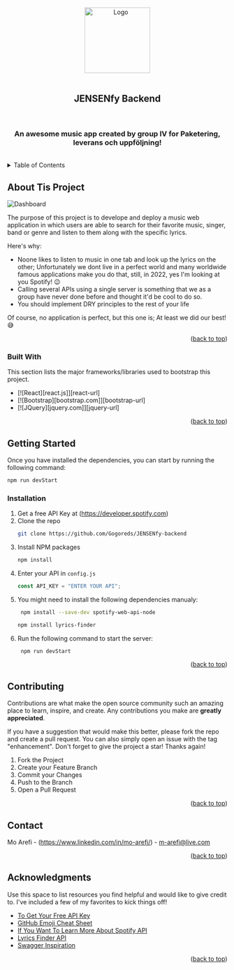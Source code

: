 <a name="readme-top"></a>

<!-- PROJECT LOGO -->

<br />
<div align="center">
    <img src="https://iili.io/64kT2p.png" alt="Logo" width="150" height="150">
  </a>
<br />
<br />
  <h2 align="center">JENSENfy Backend</h2>
<br />
  <h3 align="center">
    An awesome music app created by group IV for Paketering, leverans och uppföljning!
  </h3>
</div>
<br />

<!-- TABLE OF CONTENTS -->

<details>
  <summary>Table of Contents</summary>
  <ol>
    <li>
      <a href="#about-the-project">About The Project</a>
      <ul>
        <li><a href="#built-with">Built With</a></li>
      </ul>
    </li>
    <li>
      <a href="#getting-started">Getting Started</a>
      <ul>
        <li><a href="#prerequisites">Prerequisites</a></li>
        <li><a href="#installation">Installation</a></li>
      </ul>
    </li>
    <li><a href="#contributing">Contributing</a></li>
    <li><a href="#contact">Contact</a></li>
    <li><a href="#acknowledgments">Acknowledgments</a></li>
  </ol>
</details>

<!-- ABOUT THE PROJECT -->

## About Tis Project

<img src="https://iili.io/64LDl9.png" alt="Dashboard" >

The purpose of this project is to develope and deploy a music web application in which users are able to search for their favorite music, singer, band or genre and listen to them along with the specific lyrics.

Here's why:

- Noone likes to listen to music in one tab and look up the lyrics on the other; Unfortunately we dont live in a perfect world and many worldwide famous applications make you do that, still, in 2022, yes I'm looking at you Spotify! 😉
- Calling several APIs using a single server is something that we as a group have never done before and thought it'd be cool to do so.
- You should implement DRY principles to the rest of your life

Of course, no application is perfect, but this one is; At least we did our best!😅

<p align="right">(<a href="#readme-top">back to top</a>)</p>

### Built With

This section lists the major frameworks/libraries used to bootstrap this project.

- [![React][react.js]][react-url]
- [![Bootstrap][bootstrap.com]][bootstrap-url]
- [![JQuery][jquery.com]][jquery-url]

<p align="right">(<a href="#readme-top">back to top</a>)</p>

<!-- GETTING STARTED -->

## Getting Started

Once you have installed the dependencies, you can start by running the following command:

```bash
npm run devStart
```

### Installation

1. Get a free API Key at (https://developer.spotify.com)
2. Clone the repo
   ```sh
   git clone https://github.com/Gogoreds/JENSENfy-backend
   ```
3. Install NPM packages
   ```sh
   npm install
   ```
4. Enter your API in `config.js`
   ```js
   const API_KEY = "ENTER YOUR API";
   ```
5. You might need to install the following dependencies manualy:
   ```sh
    npm install --save-dev spotify-web-api-node
   ```
   ```sh
   npm install lyrics-finder
   ```
6. Run the following command to start the server:
   ```sh
    npm run devStart
   ```

<p align="right">(<a href="#readme-top">back to top</a>)</p>

<!-- CONTRIBUTING -->

## Contributing

Contributions are what make the open source community such an amazing place to learn, inspire, and create. Any contributions you make are **greatly appreciated**.

If you have a suggestion that would make this better, please fork the repo and create a pull request. You can also simply open an issue with the tag "enhancement".
Don't forget to give the project a star! Thanks again!

1. Fork the Project
2. Create your Feature Branch
3. Commit your Changes
4. Push to the Branch
5. Open a Pull Request

<p align="right">(<a href="#readme-top">back to top</a>)</p>

<!-- CONTACT -->

## Contact

Mo Arefi - (https://www.linkedin.com/in/mo-arefi/) - m-arefi@live.com

<p align="right">(<a href="#readme-top">back to top</a>)</p>

<!-- ACKNOWLEDGMENTS -->

## Acknowledgments

Use this space to list resources you find helpful and would like to give credit to. I've included a few of my favorites to kick things off!

- [To Get Your Free API Key](https://developer.spotify.com/)
- [GitHub Emoji Cheat Sheet](https://www.webpagefx.com/tools/emoji-cheat-sheet)
- [If You Want To Learn More About Spotify API](https://www.npmjs.com/package/spotify-web-api-node)
- [Lyrics Finder API](https://www.npmjs.com/package/lyrics-finder)
- [Swagger Inspiration](https://petstore.swagger.io/)

<p align="right">(<a href="#readme-top">back to top</a>)</p>
